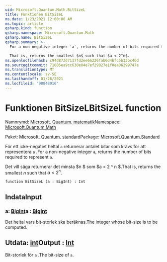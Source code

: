 ```yaml
---
uid: Microsoft.Quantum.Math.BitSizeL
title: Funktionen BitSizeL
ms.date: 1/23/2021 12:00:00 AM
ms.topic: article
qsharp.kind: function
qsharp.namespace: Microsoft.Quantum.Math
qsharp.name: BitSizeL
qsharp.summary: >-
  For a non-negative integer `a`, returns the number of bits required to represent `a`.

  That is, returns the smallest $n$ such that $a < 2^n$.
ms.openlocfilehash: c94d873d7117fd2ee66226fab6d4bfc5b33bc46d
ms.sourcegitcommit: 71605ea9cc630e84e7ef29027e1f0ea06299747e
ms.translationtype: MT
ms.contentlocale: sv-SE
ms.lasthandoff: 01/26/2021
ms.locfileid: "98848916"
---
```

# <a name="bitsizel-function"></a><span data-ttu-id="b7959-102">Funktionen BitSizeL</span><span class="sxs-lookup"><span data-stu-id="b7959-102">BitSizeL function</span></span>

<span data-ttu-id="b7959-103">Namnrymd: [Microsoft. Quantum. matematik](xref:Microsoft.Quantum.Math)</span><span class="sxs-lookup"><span data-stu-id="b7959-103">Namespace: [Microsoft.Quantum.Math](xref:Microsoft.Quantum.Math)</span></span>

<span data-ttu-id="b7959-104">Paket: [Microsoft. Quantum. standard](https://nuget.org/packages/Microsoft.Quantum.Standard)</span><span class="sxs-lookup"><span data-stu-id="b7959-104">Package: [Microsoft.Quantum.Standard](https://nuget.org/packages/Microsoft.Quantum.Standard)</span></span>


<span data-ttu-id="b7959-105">För ett icke-negativt heltal `a` returnerar antalet bitar som krävs för att representera `a` .</span><span class="sxs-lookup"><span data-stu-id="b7959-105">For a non-negative integer `a`, returns the number of bits required to represent `a`.</span></span>

<span data-ttu-id="b7959-106">Det vill säga returnerar det minsta $n $ som $a < 2 ^ n $.</span><span class="sxs-lookup"><span data-stu-id="b7959-106">That is, returns the smallest $n$ such that $a < 2^n$.</span></span>

```qsharp
function BitSizeL (a : BigInt) : Int
```


## <a name="input"></a><span data-ttu-id="b7959-107">Indata</span><span class="sxs-lookup"><span data-stu-id="b7959-107">Input</span></span>

### <a name="a--bigint"></a><span data-ttu-id="b7959-108">a: [BigInt](xref:microsoft.quantum.lang-ref.bigint)</span><span class="sxs-lookup"><span data-stu-id="b7959-108">a : [BigInt](xref:microsoft.quantum.lang-ref.bigint)</span></span>

<span data-ttu-id="b7959-109">Det heltal vars bit-storlek ska beräknas.</span><span class="sxs-lookup"><span data-stu-id="b7959-109">The integer whose bit-size is to be computed.</span></span>



## <a name="output--int"></a><span data-ttu-id="b7959-110">Utdata: [int](xref:microsoft.quantum.lang-ref.int)</span><span class="sxs-lookup"><span data-stu-id="b7959-110">Output : [Int](xref:microsoft.quantum.lang-ref.int)</span></span>

<span data-ttu-id="b7959-111">Bit-storlek för `a` .</span><span class="sxs-lookup"><span data-stu-id="b7959-111">The bit-size of `a`.</span></span>